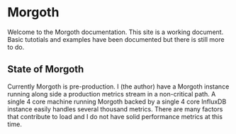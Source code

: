 # Morgoth

Welcome to the Morgoth documentation. This site is a working document.
Basic tutotials and examples have been documented but there is still more to do.

## State of Morgoth
Currently Morgoth is pre-production. I (the author) have a Morgoth instance running along side
a production metrics stream in a non-critical path. A single 4 core machine running Morgoth backed by a
single 4 core InfluxDB instance easily handles several thousand metrics. There are many factors that
contribute to load and I do not have solid performance metrics at this time.




